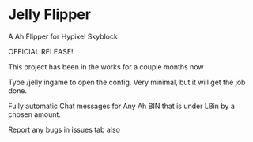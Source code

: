 # Jelly Flipper
A Ah Flipper for Hypixel Skyblock

OFFICIAL RELEASE!

This project has been in the works for a couple months now

Type /jelly ingame to open the config. Very minimal, but it will get the job done.

Fully automatic Chat messages for Any Ah BIN that is under LBin by a chosen amount.

Report any bugs in issues tab also
